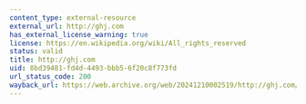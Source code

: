 ```yaml
---
content_type: external-resource
external_url: http://ghj.com
has_external_license_warning: true
license: https://en.wikipedia.org/wiki/All_rights_reserved
status: valid
title: http://ghj.com
uid: 8bd39481-fd4d-4493-bbb5-6f20c8f773fd
url_status_code: 200
wayback_url: https://web.archive.org/web/20241210002519/http://ghj.com/
---
```

